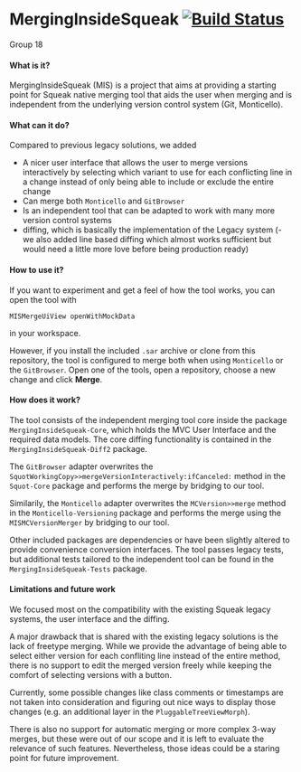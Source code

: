 # MergingInsideSqueak [![Build Status](https://travis-ci.org/hpi-swa-teaching/MergingInsideSqueak.svg?branch=master)](https://travis-ci.org/hpi-swa-teaching/MergingInsideSqueak)
Group 18

#### What is it?
MergingInsideSqueak (MIS) is a project that aims at providing a starting point for
Squeak native merging tool
that aids the user when merging and is independent from the underlying version control system
(Git, Monticello).

#### What can it do?
Compared to previous legacy solutions, we added
- A nicer user interface that allows the user to merge versions interactively by
selecting which variant to use for each conflicting line in a change instead
of only being able to include or exclude the entire change
- Can merge both `Monticello` and `GitBrowser`
- Is an independent tool that can be adapted to work with many more version control systems
- diffing, which is basically the implementation of the Legacy system
(- we also added line based diffing which almost works sufficient but would need a little more love before being production ready)

#### How to use it?
If you want to experiment and get a feel of how the tool works, you can open the tool with
```
MISMergeUiView openWithMockData
```
in your workspace.

However, if you install the included `.sar` archive or clone from this repository,
the tool is configured to merge both when using `Monticello` or the `GitBrowser`.
Open one of the tools, open a repository, choose a new change and click **Merge**.

#### How does it work?
The tool consists of the independent merging tool core
inside the package `MergingInsideSqueak-Core`, which holds the MVC User Interface
 and the required data models. The core diffing functionality is contained in
 the `MergingInsideSqueak-Diff2` package.

The `GitBrowser` adapter overwrites the
`SquotWorkingCopy>>mergeVersionInteractively:ifCanceled:` method in the `Squot-Core` package
 and performs the merge by bridging to our tool.

Similarily, the `Monticello` adapter overwrites the
`MCVersion>>merge` method in the `Monticello-Versioning` package and performs
the merge using the `MISMCVersionMerger` by bridging to our tool.

Other included packages are dependencies or have been slightly altered to provide convenience
conversion interfaces.
The tool passes legacy tests, but additional tests tailored to the independent tool
can be found in the `MergingInsideSqueak-Tests` package.

#### Limitations and future work
We focused most on the compatibility with the existing Squeak legacy systems,
the user interface and the diffing.

A major drawback that is shared with the existing legacy solutions is the
lack of freetype merging. While we provide the advantage of being able to select
either version for each confliting line instead of the entire method, there is no
support to edit the merged version freely while keeping the comfort of
selecting versions with a button.

Currently, some possible changes like class comments or timestamps are not
taken into consideration and figuring out nice ways to display those changes
(e.g. an additional layer in the `PluggableTreeViewMorph`).

There is also no support for automatic merging or more complex 3-way merges,
but these were out of our scope and it is left to evaluate the
relevance of such features. Nevertheless, those ideas could be a staring point for future improvement.

